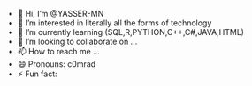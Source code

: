- 👋 Hi, I’m @YASSER-MN
- 👀 I’m interested in literally all the forms of technology 
- 🌱 I’m currently learning (SQL,R,PYTHON,C++,C#,JAVA,HTML)
- 💞️ I’m looking to collaborate on ...
- 📫 How to reach me ...
- 😄 Pronouns: c0mrad
- ⚡ Fun fact: 

<!---
YASSER-MN/YASSER-MN is a ✨ special ✨ repository because its `README.md` (this file) appears on your GitHub profile.
You can click the Preview link to take a look at your changes.
--->
